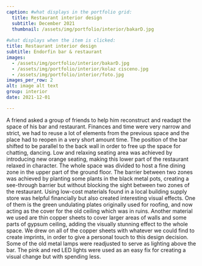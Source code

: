 ```yaml
---
caption: #what displays in the portfolio grid:
  title: Restaurant interior design
  subtitle: December 2021
  thumbnail: /assets/img/portfolio/interior/bakarD.jpg
  
#what displays when the item is clicked:
title: Restaurant interior design
subtitle: Endorfin bar & restaurant
images: 
  - /assets/img/portfolio/interior/bakarD.jpg
  - /assets/img/portfolio/interior/kolaz cisceno.jpg
  - /assets/img/portfolio/interior/foto.jpg
images_per_row: 2
alt: image alt text
group: interior
date: 2021-12-01

---
```

A friend asked a group of friends to help him reconstruct and readapt the space of his bar and restaurant. Finances and time were very narrow and strict, we had to reuse a lot of elements from the previous space and the place had to reopen in a very short amount time. The position of the bar shifted to be parallel to the back wall in order to free up the space for chatting, dancing. Low and relaxing seating area was achieved by introducing new orange seating, making this lower part of the restaurant relaxed in character. The whole space was divided to host a fine dining zone in the upper part of the ground floor. The barrier between two zones was achieved by planting some plants in the black metal pots, creating a see-through barrier but without blocking the sight between two zones of the restaurant. Using low-cost materials found in a local building supply store was helpful financially but also created interesting visual effects. One of them is the green undulating plates originally used for roofing, and now acting as the cover for the old ceiling which was in ruins. Another material we used are thin copper sheets to cover larger areas of walls and some parts of gypsum ceiling, adding the visually stunning effect to the whole space. We drew on all of the copper sheets with whatever we could find to create imprints, in order to give a personal touch to this design decision. Some of the old metal lamps were readjusted to serve as lighting above the bar. The pink and red LED lights were used as an easy fix for creating a visual change but with spending less. 
